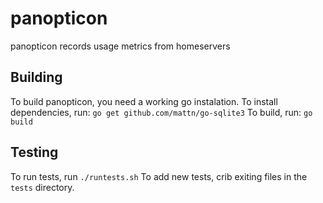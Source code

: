 # panopticon
panopticon records usage metrics from homeservers

## Building
To build panopticon, you need a working go instalation.
To install dependencies, run:
 `go get github.com/mattn/go-sqlite3`
To build, run:
 `go build`

## Testing
To run tests, run `./runtests.sh`
To add new tests, crib exiting files in the `tests` directory.
